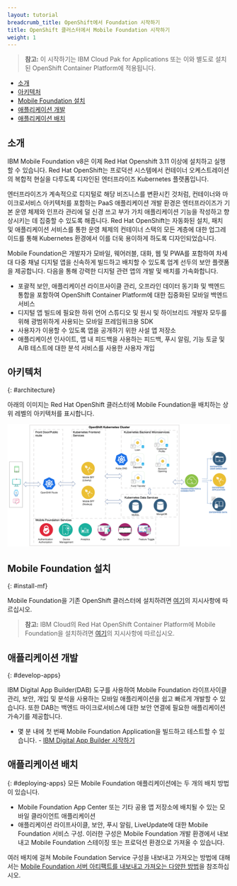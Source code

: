 ```yaml
---
layout: tutorial
breadcrumb_title: OpenShift에서 Foundation 시작하기
title: OpenShift 클러스터에서 Mobile Foundation 시작하기
weight: 1
---
```

<!-- NLS_CHARSET=UTF-8 -->


> **참고:** 이 시작하기는 IBM Cloud Pak for Applications 또는 이와 별도로 설치된 OpenShift Container Platform에 적용됩니다.

* [소개](#introduction)
* [아키텍처](#architecture)
* [Mobile Foundation 설치](#install-mf)
* [애플리케이션 개발](#develop-apps)
* [애플리케이션 배치](#deploying-apps)

## 소개
IBM Mobile Foundation v8은 이제 Red Hat Openshift 3.11 이상에 설치하고 실행할 수 있습니다. Red Hat OpenShift는 프로덕션 시스템에서 컨테이너 오케스트레이션의 복합적 현실을 다루도록 디자인된 엔터프라이즈 Kubernetes 플랫폼입니다.

엔터프라이즈가 계속적으로 디지털로 해당 비즈니스를 변환시킨 것처럼, 컨테이너와 마이크로서비스 아키텍처를 포함하는 PaaS 애플리케이션 개발 환경은 엔터프라이즈가 기본 운영 체제와 인프라 관리에 덜 신경 쓰고 부가 가치 애플리케이션 기능을 작성하고 향상시키는 데 집중할 수 있도록 해줍니다. Red Hat OpenShift는 자동화된 설치, 패치 및 애플리케이션 서비스를 통한 운영 체제의 컨테이너 스택의 모든 계층에 대한 업그레이드를 통해 Kubernetes 환경에서 이를 더욱 용이하게 하도록 디자인되었습니다.

Mobile Foundation은 개발자가 모바일, 웨어러블, 대화, 웹 및 PWA를 포함하여 차세대 다중 채널 디지털 앱을 신속하게 빌드하고 배치할 수 있도록 업계 선두의 보안 플랫폼을 제공합니다.  다음을 통해 강력한 디지털 관련 앱의 개발 및 배치를 가속화합니다.
* 포괄적 보안, 애플리케이션 라이프사이클 관리, 오프라인 데이터 동기화 및 백엔드 통합을 포함하여 OpenShift Container Platform에 대한 집중화된 모바일 백엔드 서비스
* 디지털 앱 빌드에 필요한 하위 언어 스튜디오 및 원시 및 하이브리드 개발자 모두를 위해 광범위하게 사용되는 모바일 프레임워크용 SDK
* 사용자가 이용할 수 있도록 앱을 공개하기 위한 사설 앱 저장소
* 애플리케이션 인사이트, 앱 내 피드백을 사용하는 피드백, 푸시 알림, 기능 토글 및 A/B 테스트에 대한 분석 서비스를 사용한 사용자 개입

## 아키텍처
{: #architecture}

아래의 이미지는 Red Hat OpenShift 클러스터에 Mobile Foundation을 배치하는 상위 레벨의 아키텍처를 표시합니다.

![아키텍처](architecture-mobile-services-openshift.png)

## Mobile Foundation 설치
{: #install-mf}

Mobile Foundation을 기존 OpenShift 클러스터에 설치하려면 [여기](../mobilefoundation-on-openshift)의 지시사항에 따르십시오.

>**참고:** IBM Cloud의 Red Hat OpenShift Container Platform에 Mobile Foundation을 설치하려면 [여기](../deploy-mf-on-ibmcloud-ocp)의 지시사항에 따르십시오.

## 애플리케이션 개발
{: #develop-apps}

IBM Digital App Builder(DAB) 도구를 사용하여 Mobile Foundation 라이프사이클 관리, 보안, 개입 및 분석을 사용하는 모바일 애플리케이션을 쉽고 빠르게 개발할 수 있습니다.  또한 DAB는 백엔드 마이크로서비스에 대한 보안 연결에 필요한 애플리케이션 가속기를 제공합니다.  

* 몇 분 내에 첫 번째 Mobile Foundation Application을 빌드하고 테스트할 수 있습니다. - [IBM Digital App Builder 시작하기](https://github.com/MobileFirst-Platform-Developer-Center/IBMDigitalAppBuilderGettingStarted)

## 애플리케이션 배치
{: #deploying-apps}
모든 Mobile Foundation 애플리케이션에는 두 개의 배치 방법이 있습니다.
* Mobile Foundation App Center 또는 기타 공용 앱 저장소에 배치될 수 있는 모바일 클라이언트 애플리케이션
* 애플리케이션 라이프사이클, 보안, 푸시 알림, LiveUpdate에 대한 Mobile Foundation 서비스 구성.  이러한 구성은 Mobile Foundation 개발 환경에서 내보내고 Mobile Foundation 스테이징 또는 프로덕션 환경으로 가져올 수 있습니다.  

여러 배치에 걸쳐 Mobile Foundation Service 구성을 내보내고 가져오는 방법에 대해서는 [Mobile Foundation 서버 아티팩트를 내보내고 가져오는 다양한 방법](http://mobilefirstplatform.ibmcloud.com/blog/2016/07/25/how-to-replicate-mobilefirst-environment/)을 참조하십시오.
